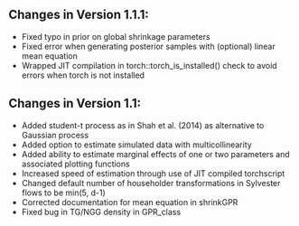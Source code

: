 ## Changes in Version 1.1.1:
  - Fixed typo in prior on global shrinkage parameters
  - Fixed error when generating posterior samples with (optional) linear mean equation
  - Wrapped JIT compilation in torch::torch_is_installed() check to avoid errors when torch is not installed

## Changes in Version 1.1:
  - Added student-t process as in Shah et al. (2014) as alternative to Gaussian process
  - Added option to estimate simulated data with multicollinearity
  - Added ability to estimate marginal effects of one or two parameters and associated plotting functions
  - Increased speed of estimation through use of JIT compiled torchscript
  - Changed default number of householder transformations in Sylvester flows to be min(5, d-1)
  - Corrected documentation for mean equation in shrinkGPR
  - Fixed bug in TG/NGG density in GPR_class
